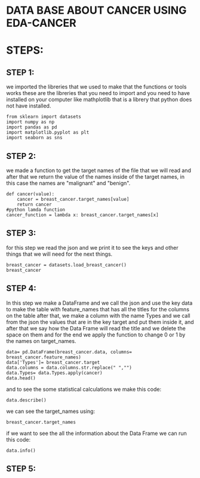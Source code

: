 # DATA BASE ABOUT CANCER USING EDA-CANCER
# STEPS:
## STEP 1:
we imported the libreries that we used to make that the functions or tools works
these are the libreries that you need to import and you need to have installed on your computer like mathplotlib that is a librery that python does not have installed.
````
from sklearn import datasets
import numpy as np
import pandas as pd
import matplotlib.pyplot as plt
import seaborn as sns
````
## STEP 2:
we made a function to get the target names of the file that we will read and after that we return the value of the names inside of the target names, in this case the names are "malignant" and "benign".
````
def cancer(value):
    cancer = breast_cancer.target_names[value]
    return cancer
#python lamda function
cancer_function = lambda x: breast_cancer.target_names[x]
````
## STEP 3:
for this step we read the json and we print it to see the keys and other things that we will need for the next things.
````
breast_cancer = datasets.load_breast_cancer()
breast_cancer
````
## STEP 4:
In this step we make a DataFrame and we call the json and use the key data to make the table with feature_names that has all the titles for the columns on the table after that, we make a column with the name Types and we call from the json the values that are in the key target and put them inside it, and after that we say how the Data Frame will read the title and we delete the space on them and for the end we apply the function to change 0 or 1 by the names on target_names.
````
data= pd.DataFrame(breast_cancer.data, columns= breast_cancer.feature_names)
data['Types']= breast_cancer.target
data.columns = data.columns.str.replace(" ","")
data.Types= data.Types.apply(cancer)
data.head()
````
and to see the some statistical calculations we make this code:
````
data.describe()
````
we can see the target_names using:
````
breast_cancer.target_names
````
if we want to see the all the information about the Data Frame we can run this code:
````
data.info()
````
## STEP 5:

